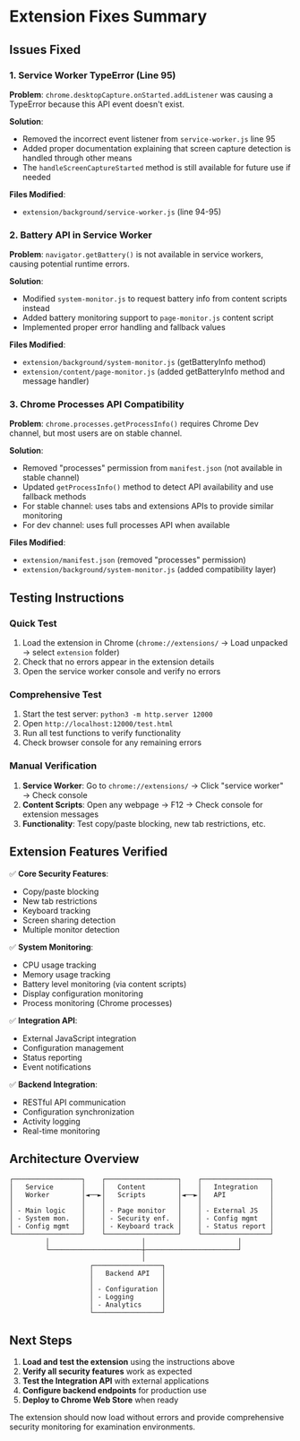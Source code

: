 # Extension Fixes Summary

## Issues Fixed

### 1. Service Worker TypeError (Line 95)
**Problem**: `chrome.desktopCapture.onStarted.addListener` was causing a TypeError because this API event doesn't exist.

**Solution**: 
- Removed the incorrect event listener from `service-worker.js` line 95
- Added proper documentation explaining that screen capture detection is handled through other means
- The `handleScreenCaptureStarted` method is still available for future use if needed

**Files Modified**:
- `extension/background/service-worker.js` (line 94-95)

### 2. Battery API in Service Worker
**Problem**: `navigator.getBattery()` is not available in service workers, causing potential runtime errors.

**Solution**:
- Modified `system-monitor.js` to request battery info from content scripts instead
- Added battery monitoring support to `page-monitor.js` content script
- Implemented proper error handling and fallback values

**Files Modified**:
- `extension/background/system-monitor.js` (getBatteryInfo method)
- `extension/content/page-monitor.js` (added getBatteryInfo method and message handler)

### 3. Chrome Processes API Compatibility
**Problem**: `chrome.processes.getProcessInfo()` requires Chrome Dev channel, but most users are on stable channel.

**Solution**:
- Removed "processes" permission from `manifest.json` (not available in stable channel)
- Updated `getProcessInfo()` method to detect API availability and use fallback methods
- For stable channel: uses tabs and extensions APIs to provide similar monitoring
- For dev channel: uses full processes API when available

**Files Modified**:
- `extension/manifest.json` (removed "processes" permission)
- `extension/background/system-monitor.js` (added compatibility layer)

## Testing Instructions

### Quick Test
1. Load the extension in Chrome (`chrome://extensions/` → Load unpacked → select `extension` folder)
2. Check that no errors appear in the extension details
3. Open the service worker console and verify no errors

### Comprehensive Test
1. Start the test server: `python3 -m http.server 12000`
2. Open `http://localhost:12000/test.html`
3. Run all test functions to verify functionality
4. Check browser console for any remaining errors

### Manual Verification
1. **Service Worker**: Go to `chrome://extensions/` → Click "service worker" → Check console
2. **Content Scripts**: Open any webpage → F12 → Check console for extension messages
3. **Functionality**: Test copy/paste blocking, new tab restrictions, etc.

## Extension Features Verified

✅ **Core Security Features**:
- Copy/paste blocking
- New tab restrictions  
- Keyboard tracking
- Screen sharing detection
- Multiple monitor detection

✅ **System Monitoring**:
- CPU usage tracking
- Memory usage tracking
- Battery level monitoring (via content scripts)
- Display configuration monitoring
- Process monitoring (Chrome processes)

✅ **Integration API**:
- External JavaScript integration
- Configuration management
- Status reporting
- Event notifications

✅ **Backend Integration**:
- RESTful API communication
- Configuration synchronization
- Activity logging
- Real-time monitoring

## Architecture Overview

```
┌─────────────────┐    ┌──────────────────┐    ┌─────────────────┐
│   Service       │    │   Content        │    │   Integration   │
│   Worker        │◄──►│   Scripts        │◄──►│   API           │
│                 │    │                  │    │                 │
│ - Main logic    │    │ - Page monitor   │    │ - External JS   │
│ - System mon.   │    │ - Security enf.  │    │ - Config mgmt   │
│ - Config mgmt   │    │ - Keyboard track │    │ - Status report │
└─────────────────┘    └──────────────────┘    └─────────────────┘
         │                       │                       │
         └───────────────────────┼───────────────────────┘
                                 │
                    ┌─────────────────┐
                    │   Backend API   │
                    │                 │
                    │ - Configuration │
                    │ - Logging       │
                    │ - Analytics     │
                    └─────────────────┘
```

## Next Steps

1. **Load and test the extension** using the instructions above
2. **Verify all security features** work as expected
3. **Test the Integration API** with external applications
4. **Configure backend endpoints** for production use
5. **Deploy to Chrome Web Store** when ready

The extension should now load without errors and provide comprehensive security monitoring for examination environments.